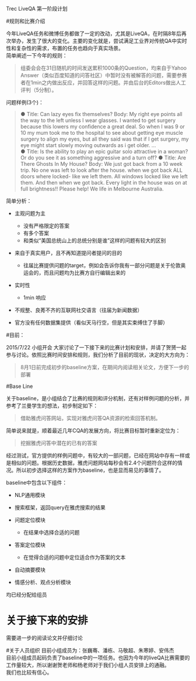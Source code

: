 Trec LiveQA 第一阶段计划

#规则和比赛介绍

今年LiveQA任务和微博任务都做了一定的改动，尤其是LiveQA，在时隔8年后再次举办，发生了很大的变化。主要的变化就是，尝试满足工业界对传统QA中实时性和复杂性的需求，布置的任务也趋向于真实场景。  
简单阐述一下今年的规则：  
> 组委会会在31日随机的时间发送累积1000条的Question，均来自于Yahoo Answer（类似百度知道的问答社区）中暂时没有被解答的问题，需要参赛者在1min之内做出反应，并回答这样的问题。并由后台的Editors做出人工评判（5分制）。

问题样例(3个)：

>●   Title: Can lazy eyes fix themselves?
Body: My right eye points all the way to the left unless I wear glasses. I wanted to get surgery because this lowers my confidence a great deal. So when I was 9 or 10 my mum took me to the hospital to see about getting eye muscle surgery to align my eyes, but all they said was that if I get surgery, my eye might start slowly moving outwards as i get older. …       
●   Title: Is the ability to play an epic guitar solo attractive in a woman? Or do you see it as something aggressive and a turn off?
●   Title: Are There Ghosts In My House?
Body: We just got back from a 10 week trip. No one was left to look after the house. when we got back ALL doors where locked- like we left them. All windows locked like we left them. And then when we got back. Every light in the house was on at full brightness!! Please help! We life in Melbourne Australia.

简单分析：  

* 主观问题为主  

	* 没有严格限定的答案  
	* 有多个答案  
	* 和类似“美国总统山上的总统分别是谁”这样的问题有较大的区别

* 来自于真实用户，且不再知道提问者提问的目的

	* 往届比赛提供问题的target，例如会告诉你我有一部分问题是关于伦敦奥运会的，而且问题均为比赛方自行编辑出来的

* 实时性

	* 1min 响应

* 不规整、良莠不齐的互联网社交语言（往届为新闻数据）
* 官方没有任何数据集提供（看似天马行空，但是其实束缚住了手脚）

#目前：

2015/7/22 小组开会
大家讨论了一下接下来的比赛计划和安排，并请了贺赟一起参与讨论。依照比赛时间安排和规则，我们分析了目前的现状，决定的大方向为：  
> 8月1日前完成初步的baseline方案，在期间内阅读相关论文，方便下一步的部署

#Base Line

关于baseline，是小组结合了比赛的规则和评分机制，还有对样例问题的分析，并参考了兰曼学生的想法，初步制定如下：
> 借助雅虎问答网站，实现对雅虎问答QA资源的检索回答机制。

简单说来就是，顺着最近几年CQA的发展方向，将比赛目标暂时重新定位为：
> 挖掘雅虎问答中潜在的已有的答案

经过测试，官方提供的样例问题中，有较大的一部问题，已经在网站中存有一样或是相似的问题。根据历史数据，雅虎问题网站每秒会有2.4个问题符合这样的情况。所以初步选择这样的方案作为baseline，也是显而易见的事情了。

baseline中包含以下组件：

* NLP通用模块
* 搜索框架，返回query在雅虎搜索的结果
* 问题定位模块
	
	* 在结果中选择合适的问题

* 答案定位模块
	
	* 在觉得合适的问题中定位适合作为答案的文本

* 自动摘要模块
* 情感分析、观点分析模块

均已经分配给组员

# 关于接下来的安排
需要进一步的阅读论文并仔细讨论

#关于人员组织
目前小组成员为：张巍骞、潘栋、马敬超、朱寒婷、安伟杰  
目前小组成员起码负责了baseline中的一项任务。也因为今年的liveQA比赛需要的工作量较大，所以谢谢贺老师和杨老师对于我们小组人员安排上的通融。  
我们也比较有信心。  
